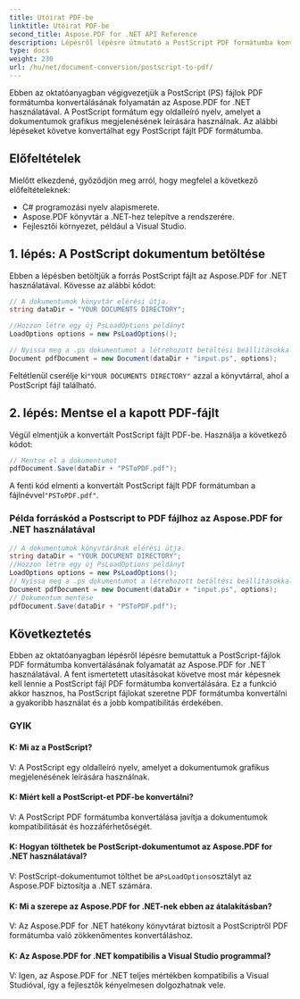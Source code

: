 ```yaml
---
title: Utóirat PDF-be
linktitle: Utóirat PDF-be
second_title: Aspose.PDF for .NET API Reference
description: Lépésről lépésre útmutató a PostScript PDF formátumba konvertálásához az Aspose.PDF for .NET használatával.
type: docs
weight: 230
url: /hu/net/document-conversion/postscript-to-pdf/
---
```

Ebben az oktatóanyagban végigvezetjük a PostScript (PS) fájlok PDF formátumba konvertálásának folyamatán az Aspose.PDF for .NET használatával. A PostScript formátum egy oldalleíró nyelv, amelyet a dokumentumok grafikus megjelenésének leírására használnak. Az alábbi lépéseket követve konvertálhat egy PostScript fájlt PDF formátumba.

## Előfeltételek
Mielőtt elkezdené, győződjön meg arról, hogy megfelel a következő előfeltételeknek:

- C# programozási nyelv alapismerete.
- Aspose.PDF könyvtár a .NET-hez telepítve a rendszerére.
- Fejlesztői környezet, például a Visual Studio.

## 1. lépés: A PostScript dokumentum betöltése
Ebben a lépésben betöltjük a forrás PostScript fájlt az Aspose.PDF for .NET használatával. Kövesse az alábbi kódot:

```csharp
// A dokumentumok könyvtár elérési útja.
string dataDir = "YOUR DOCUMENTS DIRECTORY";

//Hozzon létre egy új PsLoadOptions példányt
LoadOptions options = new PsLoadOptions();

// Nyissa meg a .ps dokumentumot a létrehozott betöltési beállításokkal
Document pdfDocument = new Document(dataDir + "input.ps", options);
```

 Feltétlenül cserélje ki`"YOUR DOCUMENTS DIRECTORY"` azzal a könyvtárral, ahol a PostScript fájl található.

## 2. lépés: Mentse el a kapott PDF-fájlt
Végül elmentjük a konvertált PostScript fájlt PDF-be. Használja a következő kódot:

```csharp
// Mentse el a dokumentumot
pdfDocument.Save(dataDir + "PSToPDF.pdf");
```

 A fenti kód elmenti a konvertált PostScript fájlt PDF formátumban a fájlnévvel`"PSToPDF.pdf"`.

### Példa forráskód a Postscript to PDF fájlhoz az Aspose.PDF for .NET használatával

```csharp
// A dokumentumok könyvtárának elérési útja.
string dataDir = "YOUR DOCUMENT DIRECTORY";
//Hozzon létre egy új PsLoadOptions példányt
LoadOptions options = new PsLoadOptions();
// Nyissa meg a .ps dokumentumot a létrehozott betöltési beállításokkal
Document pdfDocument = new Document(dataDir + "input.ps", options);
// Dokumentum mentése
pdfDocument.Save(dataDir + "PSToPDF.pdf");
```

## Következtetés
Ebben az oktatóanyagban lépésről lépésre bemutattuk a PostScript-fájlok PDF formátumba konvertálásának folyamatát az Aspose.PDF for .NET használatával. A fent ismertetett utasításokat követve most már képesnek kell lennie a PostScript fájl PDF formátumba konvertálására. Ez a funkció akkor hasznos, ha PostScript fájlokat szeretne PDF formátumba konvertálni a gyakoribb használat és a jobb kompatibilitás érdekében.


### GYIK

#### K: Mi az a PostScript?

V: A PostScript egy oldalleíró nyelv, amelyet a dokumentumok grafikus megjelenésének leírására használnak.

#### K: Miért kell a PostScript-et PDF-be konvertálni?

V: A PostScript PDF formátumba konvertálása javítja a dokumentumok kompatibilitását és hozzáférhetőségét.

#### K: Hogyan tölthetek be PostScript-dokumentumot az Aspose.PDF for .NET használatával?

 V: PostScript-dokumentumot tölthet be a`PsLoadOptions`osztályt az Aspose.PDF biztosítja a .NET számára.

#### K: Mi a szerepe az Aspose.PDF for .NET-nek ebben az átalakításban?

V: Az Aspose.PDF for .NET hatékony könyvtárat biztosít a PostScriptről PDF formátumba való zökkenőmentes konvertáláshoz.

#### K: Az Aspose.PDF for .NET kompatibilis a Visual Studio programmal?

V: Igen, az Aspose.PDF for .NET teljes mértékben kompatibilis a Visual Studióval, így a fejlesztők kényelmesen dolgozhatnak vele.